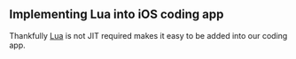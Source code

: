 ## Implementing Lua into iOS coding app

Thankfully [Lua](https://github.com/lua/lua) is not JIT required makes it easy to be added into our coding app.